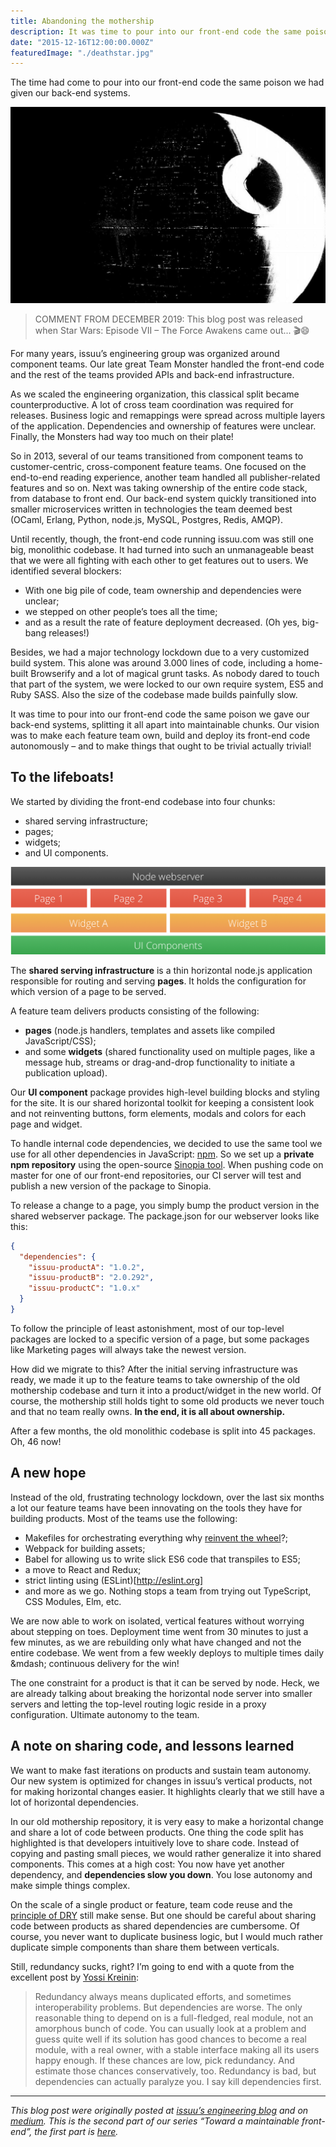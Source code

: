 ```yaml
---
title: Abandoning the mothership
description: It was time to pour into our front-end code the same poison we gave our back-end systems, splitting it all apart into maintainable chunks. Our vision was to make each feature team at issuu.com own, build and deploy its front-end code autonomously – and to make things that ought to be trivial actually trivial!
date: "2015-12-16T12:00:00.000Z"
featuredImage: "./deathstar.jpg"
---
```


The time had come to pour into our front-end code the same poison we had given our back-end systems.

![Abandoning the mothership](./deathstar.jpg)

> COMMENT FROM DECEMBER 2019: This blog post was released when Star Wars: Episode VII – The Force Awakens came out... 🎬😄


For many years, issuu’s engineering group was organized around component teams. Our late great Team Monster handled the front-end code and the rest of the teams provided APIs and back-end infrastructure.

As we scaled the engineering organization, this classical split became counterproductive. A lot of cross team coordination was required for releases. Business logic and remappings were spread across multiple layers of the application. Dependencies and ownership of features were unclear. Finally, the Monsters had way too much on their plate!

So in 2013, several of our teams transitioned from component teams to customer-centric, cross-component feature teams. One focused on the end-to-end reading experience, another team handled all publisher-related features and so on. Next was taking ownership of the entire code stack, from database to front end. Our back-end system quickly transitioned into smaller microservices written in technologies the team deemed best (OCaml, Erlang, Python, node.js, MySQL, Postgres, Redis, AMQP).

Until recently, though, the front-end code running issuu.com was still one big, monolithic codebase. It had turned into such an unmanageable beast that we were all fighting with each other to get features out to users. We identified several blockers:

- With one big pile of code, team ownership and dependencies were unclear;
- we stepped on other people’s toes all the time;
- and as a result the rate of feature deployment decreased. (Oh yes, big-bang releases!)

Besides, we had a major technology lockdown due to a very customized build system. This alone was around 3.000 lines of code, including a home-built Browserify and a lot of magical grunt tasks. As nobody dared to touch that part of the system, we were locked to our own require system, ES5 and Ruby SASS. Also the size of the codebase made builds painfully slow.

It was time to pour into our front-end code the same poison we gave our back-end systems, splitting it all apart into maintainable chunks. Our vision was to make each feature team own, build and deploy its front-end code autonomously – and to make things that ought to be trivial actually trivial!

## To the lifeboats!

We started by dividing the front-end codebase into four chunks:

- shared serving infrastructure;
- pages;
- widgets;
- and UI components.

![Partitioning our frontend-end code base](./infrastructure.png)

The **shared serving infrastructure** is a thin horizontal node.js application responsible for routing and serving **pages**. It holds the configuration for which version of a page to be served.

A feature team delivers products consisting of the following:
- **pages** (node.js handlers, templates and assets like compiled JavaScript/CSS);
- and some **widgets** (shared functionality used on multiple pages, like a message hub, streams or drag-and-drop functionality to initiate a publication upload).

Our **UI component** package provides high-level building blocks and styling for the site. It is our shared horizontal toolkit for keeping a consistent look and not reinventing buttons, form elements, modals and colors for each page and widget.

To handle internal code dependencies, we decided to use the same tool we use for all other dependencies in JavaScript: [npm](https://www.npmjs.com/). So we set up a **private npm repository** using the open-source [Sinopia tool](https://github.com/rlidwka/sinopia). When pushing code on master for one of our front-end repositories, our CI server will test and publish a new version of the package to Sinopia.

To release a change to a page, you simply bump the product version in the shared webserver package. The package.json for our webserver looks like this:
```json
{
  "dependencies": {
    "issuu-productA": "1.0.2",
    "issuu-productB": "2.0.292",
    "issuu-productC": "1.0.x"
  }
}
````

To follow the principle of least astonishment, most of our top-level packages are locked to a specific version of a page, but some packages like Marketing pages will always take the newest version.

How did we migrate to this? After the initial serving infrastructure was ready, we made it up to the feature teams to take ownership of the old mothership codebase and turn it into a product/widget in the new world. Of course, the mothership still holds tight to some old products we never touch and that no team really owns. **In the end, it is all about ownership.**

After a few months, the old monolithic codebase is split into 45 packages. Oh, 46 now!

## A new hope

Instead of the old, frustrating technology lockdown, over the last six months a lot our feature teams have been innovating on the tools they have for building products. Most of the teams use the following:
- Makefiles for orchestrating everything why [reinvent the wheel](https://algorithms.rdio.com/post/make/)?;
- Webpack for building assets;
- Babel for allowing us to write slick ES6 code that transpiles to ES5;
- a move to React and Redux;
- strict linting using (ESLint)[http://eslint.org]
- and more as we go. Nothing stops a team from trying out TypeScript, CSS Modules, Elm, etc.

We are now able to work on isolated, vertical features without worrying about stepping on toes. Deployment time went from 30 minutes to just a few minutes, as we are rebuilding only what have changed and not the entire codebase. We went from a few weekly deploys to multiple times daily &amp;mdash; continuous delivery for the win!

The one constraint for a product is that it can be served by node. Heck, we are already talking about breaking the horizontal node server into smaller servers and letting the top-level routing logic reside in a proxy configuration. Ultimate autonomy to the team.

## A note on sharing code, and lessons learned

We want to make fast iterations on products and sustain team autonomy. Our new system is optimized for changes in issuu’s vertical products, not for making horizontal changes easier. It highlights clearly that we still have a lot of horizontal dependencies.

In our old mothership repository, it is very easy to make a horizontal change and share a lot of code between products. One thing the code split has highlighted is that developers intuitively love to share code. Instead of copying and pasting small pieces, we would rather generalize it into shared components. This comes at a high cost: You now have yet another dependency, and **dependencies slow you down**. You lose autonomy and make simple things complex.

On the scale of a single product or feature, team code reuse and the [principle of DRY](https://en.wikipedia.org/wiki/Don%27t_repeat_yourself) still make sense. But one should be careful about sharing code between products as shared dependencies are cumbersome. Of course, you never want to duplicate business logic, but I would much rather duplicate simple components than share them between verticals.

Still, redundancy sucks, right? I’m going to end with a quote from the excellent post by [Yossi Kreinin](http://yosefk.com/blog/redundancy-vs-dependencies-which-is-worse.html):

> Redundancy always means duplicated efforts, and sometimes interoperability problems. But dependencies are worse. The only reasonable thing to depend on is a full-fledged, real module, not an amorphous bunch of code. You can usually look at a problem and guess quite well if its solution has good chances to become a real module, with a real owner, with a stable interface making all its users happy enough. If these chances are low, pick redundancy. And estimate those chances conservatively, too. Redundancy is bad, but dependencies can actually paralyze you. I say kill dependencies first.

---

*This blog post were originally posted at [issuu’s engineering blog](https://engineering.issuu.com/2015/12/16/abandoning-mothership) and on [medium](https://medium.com/@skovhus/abandoning-the-mothership-2d15b7e9313e). This is the second part of our series “Toward a maintainable front-end”, the first part is [here](https://engineering.issuu.com/2015/09/15/mess-management.html).*
